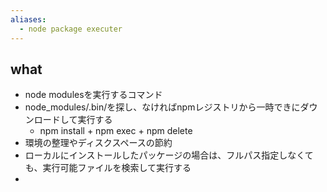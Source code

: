 ```yaml
---
aliases:
  - node package executer
---
```

## what
- node modulesを実行するコマンド
- node_modules/.bin/を探し、なければnpmレジストリから一時できにダウンロードして実行する
	- npm install + npm exec + npm delete
- 環境の整理やディスクスペースの節約
- ローカルにインストールしたパッケージの場合は、フルパス指定しなくても、実行可能ファイルを検索して実行する
- 